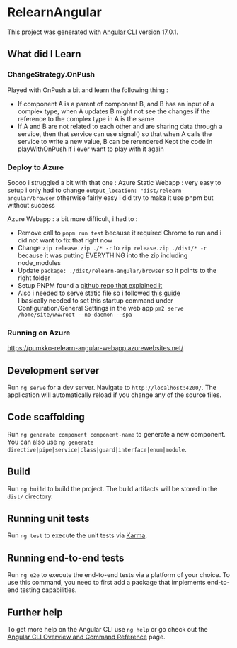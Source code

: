# RelearnAngular

This project was generated with [Angular CLI](https://github.com/angular/angular-cli) version 17.0.1.

## What did I Learn
### ChangeStrategy.OnPush 
Played with OnPush a bit and learn the following thing : 
 - If component A is a parent of component B, and B has an input of a complex type, when A updates B might not see the changes if the reference to the complex type in A is the same
 - If A and B are not related to each other and are sharing data through a service, then that service can use signal() so that when A calls the service to write a new value, B can be rerendered
 Kept the code in playWithOnPush if i ever want to play with it again

### Deploy to Azure
Soooo i struggled a bit with that one :
Azure Static Webapp : very easy to setup i only had to change `output_location: "dist/relearn-angular/browser`
otherwise fairly easy i did try to make it use pnpm but without success

Azure Webapp : a bit more difficult, i had to : 
 - Remove call to `pnpm run test` because it required Chrome to run and i did not want to fix that right now
 - Change `zip release.zip ./* -r` to `zip release.zip ./dist/* -r` because it was putting EVERYTHING into the zip including node_modules
 - Update `package: ./dist/relearn-angular/browser` so it points to the right folder
 - Setup PNPM found a [github repo that explained it](https://github.com/pnpm/action-setup)
 - Also i needed to serve static file so i followed [this guide](https://nicolgit.github.io/how-deploy-angular-app-to-azure-appservice-running-linux-from-github/)  
   I basically needed to set this startup command under Configuration/General Settings in the web app
`pm2 serve /home/site/wwwroot --no-daemon --spa`

### Running on Azure
https://pumkko-relearn-angular-webapp.azurewebsites.net/

## Development server

Run `ng serve` for a dev server. Navigate to `http://localhost:4200/`. The application will automatically reload if you change any of the source files.

## Code scaffolding

Run `ng generate component component-name` to generate a new component. You can also use `ng generate directive|pipe|service|class|guard|interface|enum|module`.

## Build

Run `ng build` to build the project. The build artifacts will be stored in the `dist/` directory.

## Running unit tests

Run `ng test` to execute the unit tests via [Karma](https://karma-runner.github.io).

## Running end-to-end tests

Run `ng e2e` to execute the end-to-end tests via a platform of your choice. To use this command, you need to first add a package that implements end-to-end testing capabilities.

## Further help

To get more help on the Angular CLI use `ng help` or go check out the [Angular CLI Overview and Command Reference](https://angular.io/cli) page.
